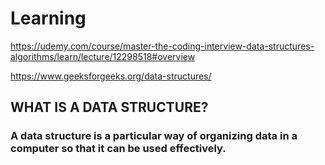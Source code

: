# Learning 

https://udemy.com/course/master-the-coding-interview-data-structures-algorithms/learn/lecture/12298518#overview

https://www.geeksforgeeks.org/data-structures/

## WHAT IS A DATA STRUCTURE?

### A data structure is a particular way of organizing data in a computer so that it can be used effectively.

